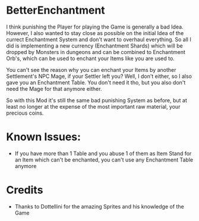 # BetterEnchantment

I think punishing the Player for playing the Game is generally a bad Idea.
However, I also wanted to stay close as possible on the initial Idea of the currect Enchantment System and don't want to overhaul everything.
So all I did is implementing a new currency (Enchantment Shards) which will be dropped by Monsters in dungeons and can be combined
to Enchantment Orb's, which can be used to enchant your Items like you are used to.

You can't see the reason why you can enchant your Items by another Settlement's NPC Mage, if your Settler left you?
Well, I don't either, so I also gave you an Enchantment Table. You don't need it tho, but you also don't need the Mage for that anymore either.

So with this Mod it's still the same bad punishing System as before, but at least no longer at the expense of the most important raw material, your precious coins.

# Known Issues:
- If you have more than 1 Table and you abuse 1 of them as Item Stand for an Item which can't be enchanted, you can't use any Enchantment Table anymore

# Credits
- Thanks to Dottellini for the amazing Sprites and his knowledge of the Game
